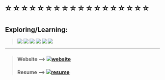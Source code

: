 <body>
  <br>
  
  <h1> ⭐ ⭐ ⭐ ⭐ ⭐ ⭐ ⭐ ⭐ ⭐ ⭐ ⭐ ⭐ ⭐ ⭐ ⭐ ⭐ ⭐ ⭐</h1>
  
  
  ## Exploring/Learning: 
  > ![](https://raster.shields.io/badge/-Flask-red?style=flat) 
  ![](https://raster.shields.io/badge/-Rust-orange?style=for-the-badge)
  ![](https://raster.shields.io/badge/-React-blue?style=for-the-badge)
  ![](https://raster.shields.io/badge/-TypeScript-blueviolet?style=for-the-badge)
  ![](https://raster.shields.io/badge/-NodeJS-brown?style=for-the-badge)
  ![](https://raster.shields.io/badge/-GraphQL-lightblue?style=for-the-badge)
  
  <hr>
  
  > ### Website --> [![website](https://raster.shields.io/badge/goto-Website-27A49E?style=for-the-badge)](https://rickyg365.github.io)
  > ### Resume --> [![resume](https://raster.shields.io/badge/goto-Resume-2774AE?style=for-the-badge)](https://rickyg365.github.io/resume)
  
  <br>

  
<!--   <div align="center">
     <a href="https://rickyg365.github.io/" >
       <img src="https://raster.shields.io/badge/my-resume-2774AE?style=flat-square" alt="resume"/>
     </a>
  </div> -->
    
</body>
